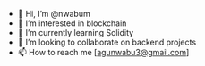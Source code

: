 - 👋 Hi, I’m @nwabum
- 👀 I’m interested in blockchain
- 🌱 I’m currently learning Solidity
- 💞️ I’m looking to collaborate on backend projects
- 📫 How to reach me [agunwabu3@gmail.com]
<!---
nwabum/nwabum is a ✨ special ✨ repository because its `README.md` (this file) appears on your GitHub profile.
You can click the Preview link to take a look at your changes.
--->
